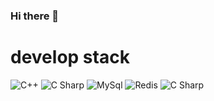 ### Hi there 👋


# develop stack 


<img alt="C++" src 
="https://img.shields.io/badge/C++-000000.svg?&style=for-the-badge&logo=C++&logoColor=gray"/>
<img alt="C Sharp" src 
="https://img.shields.io/badge/CSharp-000000.svg?&style=for-the-badge&logo=CSharp&logoColor=gray"/>
<img alt="MySql" src 
="https://img.shields.io/badge/MySql-4479A1.svg?&style=for-the-badge&logo=MySql&logoColor=gray"/>
<img alt="Redis" src 
="https://img.shields.io/badge/Redis-DC382D.svg?&style=for-the-badge&logo=Redis&logoColor=gray"/>
<img alt="C Sharp" src 
="https://img.shields.io/badge/CSharp-000000.svg?&style=for-the-badge&logo=C++&logoColor=white"/>
<!--
**SeungmoHan/SeungmoHan** is a ✨ _special_ ✨ repository because its `README.md` (this file) appears on your GitHub profile.

Here are some ideas to get you started:



- 🔭 I’m currently working on ...
- 🌱 I’m currently learning ...
- 👯 I’m looking to collaborate on ...
- 🤔 I’m looking for help with ...
- 💬 Ask me about ...
- 📫 How to reach me: ...
- 😄 Pronouns: ...
- ⚡ Fun fact: ...
-->

